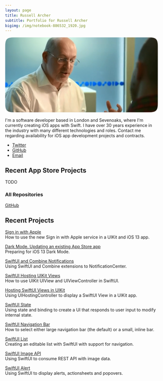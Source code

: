 ```yaml
---
layout: page
title: Russell Archer
subtitle: Portfolio for Russell Archer
bigimg: /img/notebook-886532_1920.jpg
---
```


![](/img/designCons-2.png)

I'm a software developer based in London and Sevenoaks, where I'm currently creating iOS apps with Swift.
I have over 30 years experience in the industry with many different technologies and roles.
Contact me regarding availability for iOS app development projects and contracts.

* [Twitter](https://twitter.com/Russell_Archer)
* [GitHub](https://russell-archer.github.io)
* [Email](mailto:russellDOTarcherATmac.com)

## Recent App Store Projects
TODO

### All Repositories
[GitHub](https://github.com/russell-archer?tab=repositories)<br/>

## Recent Projects
[Sign in with Apple](https://github.com/russell-archer/AppleSignInDemo)<br/>
How to use the new Sign in with Apple service in a UIKit and iOS 13 app.

[Dark Mode. Updating an existing App Store app](https://github.com/russell-archer/DarkModeDemo-UIKit)<br/>
Preparing for iOS 13 Dark Mode.

[SwiftUI and Combine Notifications](https://github.com/russell-archer/SwiftUI-Combine-NotificationDemo)<br/>
Using SwiftUI and Combine extensions to NotificationCenter.

[SwiftUI Hosting UIKit Views](https://github.com/russell-archer/SwiftUI-SwiftUIHostingUIKit)<br/>
How to use UIKit UIView and UIViewController in SwiftUI.

[Hosting SwiftUI Views in UIKit](https://github.com/russell-archer/SwiftUI-UIKitHostingSwiftUI)<br/>
Using UIHostingController to display a SwiftUI View in a UIKit app.

[SwiftUI State](https://github.com/russell-archer/SwiftUI-StateDemo)<br/>
Using state and binding to create a UI that responds to user input to modify internal state.

[SwiftUI Navigation Bar](https://github.com/russell-archer/SwiftUI-NavBarDemo)<br/>
How to select either large navigation bar (the default) or a small, inline bar.

[SwiftUI List](https://github.com/russell-archer/SwiftUI-ListDemo)<br/>
Creating an editable list with SwiftUI with support for navigation.

[SwiftUI Image API](https://github.com/russell-archer/SwiftUI-ImageAPIDemo)<br/>
Using SwiftUI to consume REST API with image data.

[SwiftUI Alert](https://github.com/russell-archer/SwiftUI-AlertDemo)<br/>
Using SwiftUI to display alerts, actionsheets and popovers.
